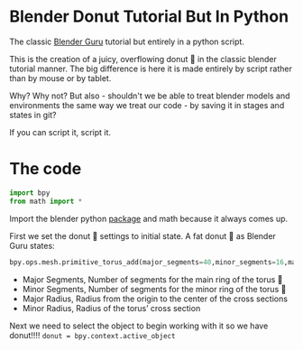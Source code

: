 # Blender Donut Tutorial But In Python
The classic [Blender Guru](https://www.youtube.com/channel/UCOKHwx1VCdgnxwbjyb9Iu1g) tutorial but entirely in a python script.

This is the creation of a juicy, overflowing donut :doughnut: in the classic blender tutorial manner. The big difference is here it is made entirely by script rather than by mouse or by tablet.

Why? Why not? But also - shouldn't we be able to treat blender models and environments the same way we treat our code - by saving it in stages and states in git?

If you can script it, script it.

# The code

```python
import bpy 
from math import *
```

Import the blender python [package](https://pypi.org/project/bpy/) and math because it always comes up. 

First we set the donut :doughnut: settings to initial state. A fat donut :doughnut: as Blender Guru states: 

```python
bpy.ops.mesh.primitive_torus_add(major_segments=40,minor_segments=16,major_radius=0.91,minor_radius=0.61)
```

* Major Segments, Number of segments for the main ring of the torus :ox:
* Minor Segments, Number of segments for the minor ring of the torus :ox:
* Major Radius, Radius from the origin to the center of the cross sections
* Minor Radius, Radius of the torus’ cross section

Next we need to select the object to begin working with it so we have donut!!!!
`donut = bpy.context.active_object`
